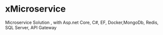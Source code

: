 # xMicroservice
Microservice Solution , with Asp.net Core, C#, EF, Docker,MongoDb, Redis, SQL Server, API Gateway
